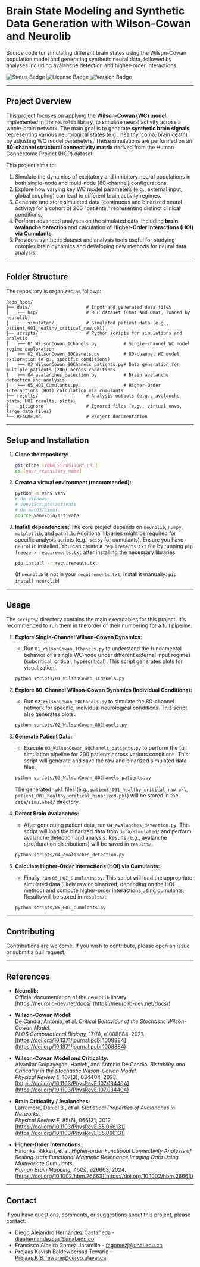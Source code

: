# Brain State Modeling and Synthetic Data Generation with Wilson-Cowan and Neurolib

Source code for simulating different brain states using the Wilson-Cowan population model and generating synthetic neural data, followed by analyses including avalanche detection and higher-order interactions.

![Status Badge](https://img.shields.io/badge/Status-In%20Development-yellow) ![License Badge](https://img.shields.io/badge/License-MIT-blue) ![Version Badge](https://img.shields.io/badge/Version-1.0.0-informational)

---

## Project Overview

This project focuses on applying the **Wilson-Cowan (WC) model**, implemented in the `neurolib` library, to simulate neural activity across a whole-brain network. The main goal is to generate **synthetic brain signals** representing various neurological states (e.g., healthy, coma, brain death) by adjusting WC model parameters. These simulations are performed on an **80-channel structural connectivity matrix** derived from the Human Connectome Project (HCP) dataset.

This project aims to:

1.  Simulate the dynamics of excitatory and inhibitory neural populations in both single-node and multi-node (80-channel) configurations.
2.  Explore how varying key WC model parameters (e.g., external input, global coupling) can lead to different brain activity regimes.
3.  Generate and store simulated data (continuous and binarized neural activity) for a cohort of 200 "patients," representing distinct clinical conditions.
4.  Perform advanced analyses on the simulated data, including **brain avalanche detection** and calculation of **Higher-Order Interactions (HOI) via Cumulants**.
5.  Provide a synthetic dataset and analysis tools useful for studying complex brain dynamics and developing new methods for neural data analysis.

---

## Folder Structure

The repository is organized as follows:
```
Repo_Root/
├── data/                     # Input and generated data files
│   ├── hcp/                  # HCP dataset (Cmat and Dmat, loaded by neurolib)
│   └── simulated/            # Simulated patient data (e.g., patient_001_healthy_critical_raw.pkl)
├── scripts/                  # Python scripts for simulations and analysis
│   ├── 01_WilsonCowan_1Chanels.py          # Single-channel WC model regime exploration
│   ├── 02_WilsonCowan_80Chanels.py         # 80-channel WC model exploration (e.g., specific conditions)
│   ├── 03_WilsonCowan_80Chanels_patients.py# Data generation for multiple patients (200) across conditions
│   ├── 04_avalanches_detection.py          # Brain avalanche detection and analysis
│   └── 05_HOI_Cumulants.py                 # Higher-Order Interactions (HOI) calculation via cumulants
├── results/                  # Analysis outputs (e.g., avalanche stats, HOI results, plots)
├── .gitignore                # Ignored files (e.g., virtual envs, large data files)
└── README.md                 # Project documentation
```
---

## Setup and Installation

1.  **Clone the repository:**
    ```bash
    git clone [YOUR_REPOSITORY_URL]
    cd [your_repository_name]
    ```

2.  **Create a virtual environment (recommended):**
    ```bash
    python -m venv venv
    # On Windows:
    # venv\Scripts\activate
    # On macOS/Linux:
    source venv/bin/activate
    ```

3.  **Install dependencies:**
    The core project depends on `neurolib`, `numpy`, `matplotlib`, and `pathlib`. Additional libraries might be required for specific analysis scripts (e.g., `scipy` for cumulants). Ensure you have `neurolib` installed. You can create a `requirements.txt` file by running `pip freeze > requirements.txt` after installing the necessary libraries.
    ```bash
    pip install -r requirements.txt
    ```
    (If `neurolib` is not in your `requirements.txt`, install it manually: `pip install neurolib`)

---

## Usage

The `scripts/` directory contains the main executables for this project. It's recommended to run them in the order of their numbering for a full pipeline.

1.  **Explore Single-Channel Wilson-Cowan Dynamics:**
    * Run `01_WilsonCowan_1Chanels.py` to understand the fundamental behavior of a single WC node under different external input regimes (subcritical, critical, hypercritical). This script generates plots for visualization.
    ```bash
    python scripts/01_WilsonCowan_1Chanels.py
    ```

2.  **Explore 80-Channel Wilson-Cowan Dynamics (Individual Conditions):**
    * Run `02_WilsonCowan_80Chanels.py` to simulate the 80-channel network for specific, individual neurological conditions. This script also generates plots.
    ```bash
    python scripts/02_WilsonCowan_80Chanels.py
    ```

3.  **Generate Patient Data:**
    * Execute `03_WilsonCowan_80Chanels_patients.py` to perform the full simulation pipeline for 200 patients across various conditions. This script will generate and save the raw and binarized simulated data files.
    ```bash
    python scripts/03_WilsonCowan_80Chanels_patients.py
    ```
    The generated `.pkl` files (e.g., `patient_001_healthy_critical_raw.pkl`, `patient_001_healthy_critical_binarized.pkl`) will be stored in the `data/simulated/` directory.

4.  **Detect Brain Avalanches:**
    * After generating patient data, run `04_avalanches_detection.py`. This script will load the binarized data from `data/simulated/` and perform avalanche detection and analysis. Results (e.g., avalanche size/duration distributions) will be saved in `results/`.
    ```bash
    python scripts/04_avalanches_detection.py
    ```

5.  **Calculate Higher-Order Interactions (HOI) via Cumulants:**
    * Finally, run `05_HOI_Cumulants.py`. This script will load the appropriate simulated data (likely raw or binarized, depending on the HOI method) and compute higher-order interactions using cumulants. Results will be stored in `results/`.
    ```bash
    python scripts/05_HOI_Cumulants.py
    ```

---

## Contributing

Contributions are welcome. If you wish to contribute, please open an issue or submit a pull request.

---

## References

- **Neurolib:**  
  Official documentation of the `neurolib` library:  
  [https://neurolib-dev.net/docs/](https://neurolib-dev.net/docs/)

- **Wilson-Cowan Model:**  
  De Candia, Antonio, et al. *Critical Behaviour of the Stochastic Wilson-Cowan Model.*  
  *PLOS Computational Biology,* 17(8), e1008884, 2021.  
  [https://doi.org/10.1371/journal.pcbi.1008884](https://doi.org/10.1371/journal.pcbi.1008884)

- **Wilson-Cowan Model and Criticality:**  
  Alvankar Golpayegan, Hanieh, and Antonio De Candia. *Bistability and Criticality in the Stochastic Wilson-Cowan Model.*  
  *Physical Review E,* 107(3), 034404, 2023.  
  [https://doi.org/10.1103/PhysRevE.107.034404](https://doi.org/10.1103/PhysRevE.107.034404)

- **Brain Criticality / Avalanches:**  
  Larremore, Daniel B., et al. *Statistical Properties of Avalanches in Networks.*  
  *Physical Review E,* 85(6), 066131, 2012.  
  [https://doi.org/10.1103/PhysRevE.85.066131](https://doi.org/10.1103/PhysRevE.85.066131)

- **Higher-Order Interactions:**  
  Hindriks, Rikkert, et al. *Higher‐order Functional Connectivity Analysis of Resting‐state Functional Magnetic Resonance Imaging Data Using Multivariate Cumulants.*  
  *Human Brain Mapping,* 45(5), e26663, 2024.  
  [https://doi.org/10.1002/hbm.26663](https://doi.org/10.1002/hbm.26663)

---

## Contact

If you have questions, comments, or suggestions about this project, please contact:

* Diego Alejandro Hernández Castañeda - dieahernandezcas@unal.edu.co
* Francisco Albeiro Gomez Jaramillo - fagomezj@unal.edu.co
* Prejaas Kavish Baldewpersad Tewarie - Prejaas.K.B.Tewarie@cervo.ulaval.ca
 